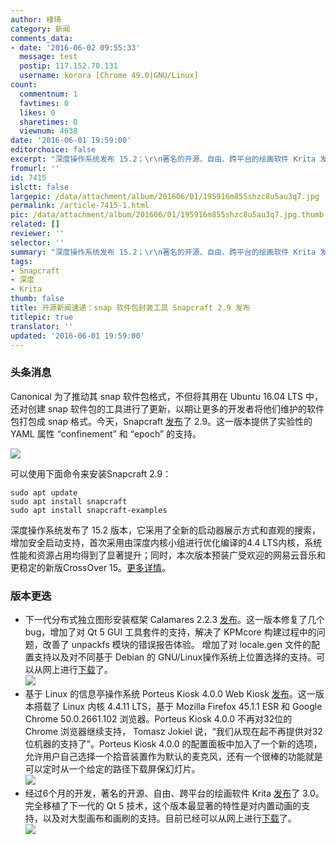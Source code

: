 ```yaml
---
author: 棣琦
category: 新闻
comments_data:
- date: '2016-06-02 09:55:33'
  message: test
  postip: 117.152.70.131
  username: korora [Chrome 49.0|GNU/Linux]
count:
  commentnum: 1
  favtimes: 0
  likes: 0
  sharetimes: 0
  viewnum: 4638
date: '2016-06-01 19:59:00'
editorchoice: false
excerpt: "深度操作系统发布 15.2；\r\n著名的开源、自由、跨平台的绘画软件 Krita 发布了 3.0"
fromurl: ''
id: 7415
islctt: false
largepic: /data/attachment/album/201606/01/195916m855shzc8u5au3q7.jpg
permalink: /article-7415-1.html
pic: /data/attachment/album/201606/01/195916m855shzc8u5au3q7.jpg.thumb.jpg
related: []
reviewer: ''
selector: ''
summary: "深度操作系统发布 15.2；\r\n著名的开源、自由、跨平台的绘画软件 Krita 发布了 3.0"
tags:
- Snapcraft
- 深度
- Krita
thumb: false
title: 开源新闻速递：snap 软件包封装工具 Snapcraft 2.9 发布
titlepic: true
translator: ''
updated: '2016-06-01 19:59:00'
---
```


### 头条消息


Canonical 为了推动其 snap 软件包格式，不但将其用在 Ubuntu 16.04 LTS 中，还对创建 snap 软件包的工具进行了更新，以期让更多的开发者将他们维护的软件包打包成 snap 格式。今天，Snapcraft [发布](https://launchpad.net/snapcraft/+milestone/2.9)了 2.9。这一版本提供了实验性的 YAML 属性 “confinement” 和 “epoch” 的支持。


![](/data/attachment/album/201606/01/195916m855shzc8u5au3q7.jpg)


可以使用下面命令来安装Snapcraft 2.9：



```
sudo apt update
sudo apt install snapcraft
sudo apt install snapcraft-examples
```

深度操作系统发布了 15.2 版本，它采用了全新的启动器展示方式和直观的搜索，增加安全启动支持，首次采用由深度内核小组进行优化编译的4.4 LTS内核，系统性能和资源占用均得到了显著提升；同时，本次版本预装广受欢迎的网易云音乐和更稳定的新版CrossOver 15。[更多详情](/article-7414-1.html)。


### 版本更迭


* 下一代分布式独立图形安装框架 Calamares 2.2.3 [发布](https://calamares.io/calamares-2.2.3-is-out/)。这一版本修复了几个 bug，增加了对 Qt 5 GUI 工具套件的支持，解决了 KPMcore 构建过程中的问题，改善了 unpackfs 模块的错误报告体验。 增加了对 locale.gen 文件的配置支持以及对不同基于 Debian 的 GNU/Linux操作系统上位置选择的支持。可以从网上进行[下载](https://github.com/calamares/calamares/releases/download/v2.2.3/calamares-2.2.3.tar.gz)了。  
![](/data/attachment/album/201606/01/195917hmuen2nzv66z2262.jpg)
* 基于 Linux 的信息亭操作系统 Porteus Kiosk 4.0.0 Web Kiosk [发布](http://porteus-kiosk.org/news.html#160530)。这一版本搭载了 Linux 内核 4.4.11 LTS，基于 Mozilla Firefox 45.1.1 ESR 和 Google Chrome 50.0.2661.102 浏览器。Porteus Kiosk 4.0.0 不再对32位的 Chrome 浏览器继续支持， Tomasz Jokiel 说，“我们从现在起不再提供对32位机器的支持了”。Porteus Kiosk 4.0.0 的配置面板中加入了一个新的选项，允许用户自己选择一个拾音装置作为默认的麦克风，还有一个很棒的功能就是可以定时从一个给定的路径下载屏保幻灯片。  
![](/data/attachment/album/201606/01/195918rb0tma71gz6e0700.jpg)
* 经过6个月的开发，著名的开源、自由、跨平台的绘画软件 Krita [发布](https://krita.org/item/krita-3-0-released/)了 3.0。完全移植了下一代的 Qt 5 技术，这个版本最显著的特性是对内置动画的支持，以及对大型画布和画刷的支持。目前已经可以从网上进行[下载](http://files.kde.org/krita/3/windows/krita-3.0-x64.zip)了。  
![](/data/attachment/album/201606/01/195919yfdpha01ja0j667d.jpg)